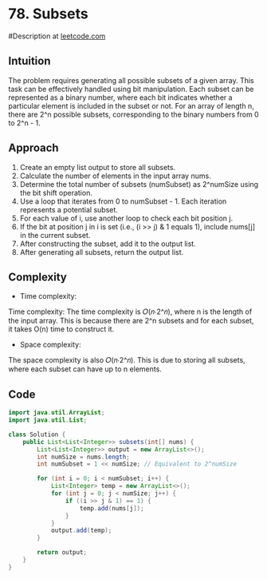 # 78. Subsets
#Description at [leetcode.com](https://leetcode.com/problems/subsets/description/)

## Intuition
The problem requires generating all possible subsets of a given array. This task can be effectively handled using bit 
manipulation. Each subset can be represented as a binary number, where each bit indicates whether a particular element 
is included in the subset or not. For an array of length n, there are 2^n possible subsets, corresponding to the binary 
numbers from 0 to 2^n - 1.

## Approach
1. Create an empty list output to store all subsets.
2. Calculate the number of elements in the input array nums.
3. Determine the total number of subsets (numSubset) as 2^numSize using the bit shift operation.
4. Use a loop that iterates from 0 to numSubset - 1. Each iteration represents a potential subset.
5. For each value of i, use another loop to check each bit position j.
6. If the bit at position j in i is set (i.e., (i >> j) & 1 equals 1), include nums[j] in the current subset.
7. After constructing the subset, add it to the output list.
8. After generating all subsets, return the output list.

## Complexity
- Time complexity:

Time complexity: The time complexity is 𝑂(𝑛⋅2^𝑛), where n is the length of the input array. This is because there are 
2^n subsets and for each subset, it takes O(n) time to construct it.

- Space complexity:

The space complexity is also 𝑂(𝑛⋅2^𝑛). This is due to storing all subsets, where each subset can have up to n elements.

## Code
```java
import java.util.ArrayList;
import java.util.List;

class Solution {
    public List<List<Integer>> subsets(int[] nums) {
        List<List<Integer>> output = new ArrayList<>();
        int numSize = nums.length;
        int numSubset = 1 << numSize; // Equivalent to 2^numSize

        for (int i = 0; i < numSubset; i++) {
            List<Integer> temp = new ArrayList<>();
            for (int j = 0; j < numSize; j++) {
                if ((i >> j & 1) == 1) {
                    temp.add(nums[j]);
                }
            }
            output.add(temp);
        }

        return output;
    }
}
```
